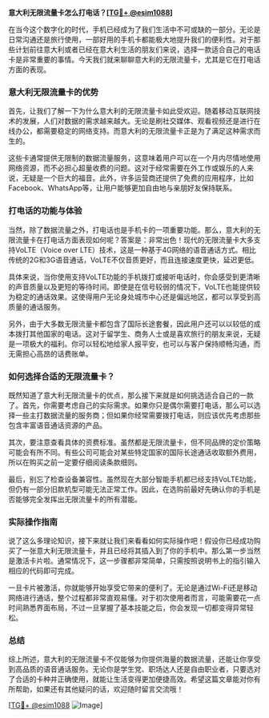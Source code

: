 **意大利无限流量卡怎么打电话？[[TG💪+ @esim1088](https://t.me/s/esim1088)]**

在当今这个数字化的时代，手机已经成为了我们生活中不可或缺的一部分。无论是日常沟通还是旅行使用，一部好用的手机卡都能极大地提升我们的便利性。对于那些计划前往意大利或者已经在意大利生活的朋友们来说，选择一款适合自己的电话卡是非常重要的事情。今天我们就来聊聊意大利的无限流量卡，尤其是它在打电话方面的表现。

### 意大利无限流量卡的优势

首先，让我们了解一下为什么意大利的无限流量卡如此受欢迎。随着移动互联网技术的发展，人们对数据的需求越来越大。无论是刷社交媒体、观看视频还是进行在线办公，都需要稳定的网络支持。而意大利的无限流量卡正是为了满足这种需求而生的。

这些卡通常提供无限制的数据流量服务，这意味着用户可以在一个月内尽情地使用网络资源，而不必担心超量收费的问题。这对于经常需要在外工作或娱乐的人来说，无疑是一个巨大的福音。此外，许多运营商还提供了免费的应用程序，比如Facebook、WhatsApp等，让用户能够更加自由地与亲朋好友保持联系。

### 打电话的功能与体验

当然，除了数据流量之外，打电话也是手机卡的一项重要功能。那么，意大利的无限流量卡在打电话方面表现如何呢？答案是：非常出色！现代的无限流量卡大多支持VoLTE（Voice over LTE）技术，这是一种基于4G网络的语音通话方式。相比传统的2G和3G语音通话，VoLTE不仅音质更好，而且连接速度更快，延迟更低。

具体来说，当你使用支持VoLTE功能的手机拨打或接听电话时，你会感受到更清晰的声音质量以及更短的等待时间。即使是在信号较弱的情况下，VoLTE也能提供较为稳定的通话效果。这使得用户无论身处城市中心还是偏远地区，都可以享受到高质量的通话服务。

另外，由于大多数无限流量卡都包含了国际长途套餐，因此用户还可以以较低的成本拨打其他国家的电话。这对于留学生、商务人士或是喜欢旅行的朋友来说，无疑是一项极大的福利。你可以轻松地给家人报平安，也可以与客户保持顺畅沟通，而无需担心高昂的话费账单。

### 如何选择合适的无限流量卡？

既然知道了意大利无限流量卡的优点，那么接下来就是如何挑选适合自己的一款了。首先，你需要考虑自己的实际需求。如果你只是偶尔需要打电话，那么可以选择一些主打数据流量的服务商；但如果你经常需要拨打电话，则应该优先考虑那些包含丰富语音通话资源的产品。

其次，要注意查看具体的资费标准。虽然都是无限流量卡，但不同品牌的定价策略可能会有所不同。有些公司可能会对某些特定国家的国际长途通话收取额外费用，所以在购买之前一定要仔细阅读条款细则。

最后，别忘了检查设备兼容性。虽然现在大部分智能手机都已经支持VoLTE功能，但仍有一部分旧款机型可能无法正常工作。因此，在选购前最好先确认你的手机是否能够完全发挥出无限流量卡的所有潜能。

### 实际操作指南

说了这么多理论知识，接下来就让我们来看看如何实际操作吧！假设你已经成功购买了一张意大利无限流量卡，并且已经将其插入到了你的手机中。那么第一步当然是激活卡片啦。通常情况下，这一步骤都非常简单，只需按照说明书上的指引输入相应的代码即可完成。

一旦卡片被激活，你就能够开始享受它带来的便利了。无论是通过Wi-Fi还是移动网络进行通话，整个过程都非常直观易懂。对于初次使用者而言，可能需要花一点时间熟悉界面布局，不过一旦掌握了基本技能之后，你会发现一切都变得异常轻松。

### 总结

综上所述，意大利的无限流量卡不仅能够为你提供海量的数据流量，还能让你享受到高品质的语音通话服务。无论你是学生党、职场达人还是自由职业者，只要选对了合适的卡种并正确使用，就能让生活变得更加便捷高效。希望这篇文章能对你有所帮助，如果还有其他疑问的话，欢迎随时留言交流哦！

[[TG💪+ @esim1088](https://t.me/s/esim1088) ![Image](https://i.postimg.cc/4NQfJmqS/Snipaste-2025-05-13-00-14-12.png)]